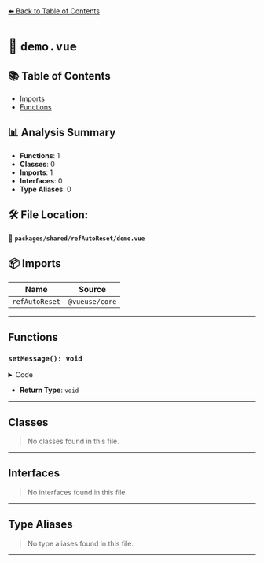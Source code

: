 [⬅️ Back to Table of Contents](../../../index.md)

# 📄 `demo.vue`

## 📚 Table of Contents

- [Imports](#imports)
- [Functions](#functions)

## 📊 Analysis Summary

- **Functions**: 1
- **Classes**: 0
- **Imports**: 1
- **Interfaces**: 0
- **Type Aliases**: 0

## 🛠️ File Location:
📂 **`packages/shared/refAutoReset/demo.vue`**

## 📦 Imports

| Name | Source |
|------|--------|
| `refAutoReset` | `@vueuse/core` |


---

## Functions

### `setMessage(): void`

<details><summary>Code</summary>

```ts
function setMessage() {
  message.value = 'Changed'
}
```
</details>

- **Return Type**: `void`

---

## Classes

> No classes found in this file.


---

## Interfaces

> No interfaces found in this file.


---

## Type Aliases

> No type aliases found in this file.


---